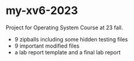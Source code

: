 # my-xv6-2023

Project for Operating System Course at 23 fall.

- 9 zipballs including some hidden testing files
- 9 important modified files
- a lab report template and a final lab report

